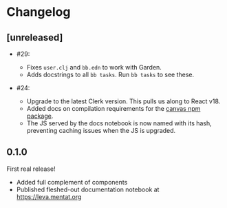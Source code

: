 # Changelog

## [unreleased]

- #29:

  - Fixes `user.clj` and `bb.edn` to work with Garden.
  - Adds docstrings to all `bb tasks`. Run `bb tasks` to see these.

- #24:

  - Upgrade to the latest Clerk version. This pulls us along to React v18.
  - Added docs on compilation requirements for the [canvas npm
    package](https://www.npmjs.com/package/canvas).
  - The JS served by the docs notebook is now named with its hash, preventing
    caching issues when the JS is upgraded.

## 0.1.0

First real release!

- Added full complement of components
- Published fleshed-out documentation notebook at https://leva.mentat.org
